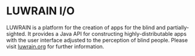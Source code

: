 
# LUWRAIN I/O


LUWRAIN is a platform for the creation of apps for the blind and partially-sighted.
It provides a Java API for constructing highly-distributable apps
with the user interface adjusted to the perception of blind people.
Please visit [luwrain.org](https://luwrain.org/?lang=en) for further information.
